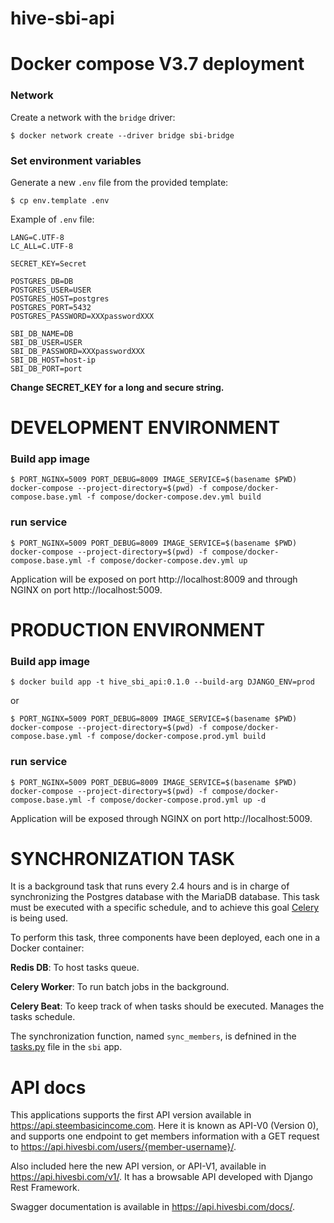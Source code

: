 # hive-sbi-api

Docker compose  V3.7 deployment
===============================

### Network

Create a network with the `bridge` driver:

~~~
$ docker network create --driver bridge sbi-bridge
~~~

### Set environment variables

Generate a new `.env` file from the provided template:

~~~
$ cp env.template .env
~~~

Example of `.env` file:

~~~
LANG=C.UTF-8
LC_ALL=C.UTF-8

SECRET_KEY=Secret

POSTGRES_DB=DB
POSTGRES_USER=USER
POSTGRES_HOST=postgres
POSTGRES_PORT=5432
POSTGRES_PASSWORD=XXXpasswordXXX

SBI_DB_NAME=DB
SBI_DB_USER=USER
SBI_DB_PASSWORD=XXXpasswordXXX
SBI_DB_HOST=host-ip
SBI_DB_PORT=port
~~~

**Change SECRET_KEY for a long and secure string.**

# DEVELOPMENT ENVIRONMENT

### Build app image

~~~
$ PORT_NGINX=5009 PORT_DEBUG=8009 IMAGE_SERVICE=$(basename $PWD) docker-compose --project-directory=$(pwd) -f compose/docker-compose.base.yml -f compose/docker-compose.dev.yml build
~~~

### run service

~~~
$ PORT_NGINX=5009 PORT_DEBUG=8009 IMAGE_SERVICE=$(basename $PWD) docker-compose --project-directory=$(pwd) -f compose/docker-compose.base.yml -f compose/docker-compose.dev.yml up
~~~

Application will be exposed on port http://localhost:8009 and through NGINX on port http://localhost:5009.


# PRODUCTION ENVIRONMENT

### Build app image

~~~
$ docker build app -t hive_sbi_api:0.1.0 --build-arg DJANGO_ENV=prod
~~~

or

~~~
$ PORT_NGINX=5009 PORT_DEBUG=8009 IMAGE_SERVICE=$(basename $PWD) docker-compose --project-directory=$(pwd) -f compose/docker-compose.base.yml -f compose/docker-compose.prod.yml build
~~~

### run service

~~~
$ PORT_NGINX=5009 PORT_DEBUG=8009 IMAGE_SERVICE=$(basename $PWD) docker-compose --project-directory=$(pwd) -f compose/docker-compose.base.yml -f compose/docker-compose.prod.yml up -d
~~~

Application will be exposed through NGINX on port http://localhost:5009.


# SYNCHRONIZATION TASK

It is a background task that runs every 2.4 hours and is in charge of synchronizing the Postgres database with the MariaDB database. This task must be executed with a specific schedule, and to achieve this goal [Celery](https://docs.celeryq.dev/en/stable/index.html) is being used.

To perform this task, three components have been deployed, each one in a Docker container:

**Redis DB**: To host tasks queue.

**Celery Worker**: To run batch jobs in the background.

**Celery Beat**: To keep track of when tasks should be executed. Manages the tasks schedule. 

The synchronization function, named `sync_members`, is defnined in the [tasks.py](app/hive_sbi_api/sbi/tasks.py) file in the `sbi` app.


# API docs

This applications supports the first API version available in https://api.steembasicincome.com. Here it is known as API-V0 (Version 0), and supports one endpoint to get members information with a GET request to https://api.hivesbi.com/users/{member-username}/.

Also included here the new API version, or API-V1, available in https://api.hivesbi.com/v1/. It has a browsable API developed with Django Rest Framework.

Swagger documentation is available in https://api.hivesbi.com/docs/.
